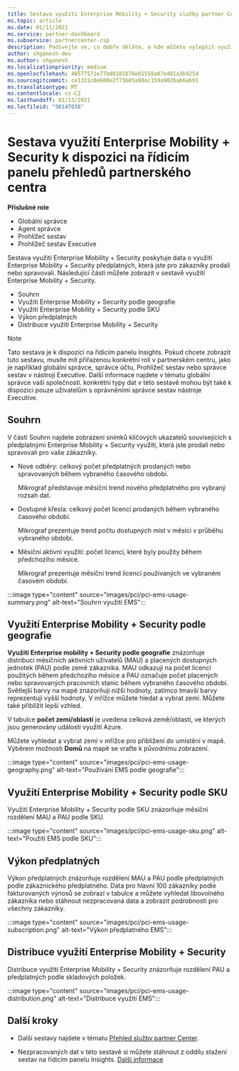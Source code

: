 ```yaml
---
title: Sestava využití Enterprise Mobility + Security služby partner Center Insights
ms.topic: article
ms.date: 01/11/2021
ms.service: partner-dashboard
ms.subservice: partnercenter-csp
description: Podívejte se, co dobře děláte, a kde můžete vylepšit využití Enterprise Mobility + Security předplatných, která pro vaše zákazníky prodáváte nebo spravujete.
author: shganesh-dev
ms.author: shganesh
ms.localizationpriority: medium
ms.openlocfilehash: 48577571e77bd0181b78e01558a07edd1a3b925d
ms.sourcegitcommit: ce1331c0e600e2f73b85a90ac159a9026ab6a691
ms.translationtype: MT
ms.contentlocale: cs-CZ
ms.lasthandoff: 01/13/2021
ms.locfileid: "98147038"
---
```

# <a name="enterprise-mobility--security-usage-report-available-from-the-partner-center-insights-dashboard"></a>Sestava využití Enterprise Mobility + Security k dispozici na řídicím panelu přehledů partnerského centra

**Příslušné role**
- Globální správce
- Agent správce
- Prohlížeč sestav
- Prohlížeč sestav Executive

Sestava využití Enterprise Mobility + Security poskytuje data o využití Enterprise Mobility + Security předplatných, která jste pro zákazníky prodali nebo spravovali. Následující části můžete zobrazit v sestavě využití Enterprise Mobility + Security.

- Souhrn
- Využití Enterprise Mobility + Security podle geografie
- Využití Enterprise Mobility + Security podle SKU
- Výkon předplatných
- Distribuce využití Enterprise Mobility + Security

 > [!NOTE]
 > Tato sestava je k dispozici na řídicím panelu Insights. Pokud chcete zobrazit tuto sestavu, musíte mít přiřazenou konkrétní roli v partnerském centru, jako je například globální správce, správce účtu, Prohlížeč sestav nebo správce sestav v nástroji Executive. Další informace najdete v tématu globální správce vaší společnosti. konkrétní typy dat v této sestavě mohou být také k dispozici pouze uživatelům s oprávněními správce sestav nástroje Executive.

## <a name="summary"></a>Souhrn

V části Souhrn najdete zobrazení snímků klíčových ukazatelů souvisejících s předplatnými Enterprise Mobility + Security využití, která jste prodali nebo spravovali pro vaše zákazníky. 

- Nové odběry: celkový počet předplatných prodaných nebo spravovaných během vybraného časového období.

   Mikrograf představuje měsíční trend nového předplatného pro vybraný rozsah dat.

- Dostupné křesla: celkový počet licencí prodaných během vybraného časového období.

   Mikrograf prezentuje trend počtu dostupných míst v měsíci v průběhu vybraného období.

- Měsíční aktivní využití: počet licencí, které byly použity během předchozího měsíce.

   Mikrograf prezentuje měsíční trend licencí používaných ve vybraném časovém období.

:::image type="content" source="images/pci/pci-ems-usage-summary.png" alt-text="Souhrn využití EMS":::

## <a name="enterprise-mobility--security-usage-by-geography"></a>Využití Enterprise Mobility + Security podle geografie

**Využití Enterprise mobility + Security podle geografie** znázorňuje distribuci měsíčních aktivních uživatelů (MAU) a placených dostupných jednotek (PAU) podle země zákazníka. MAU odkazují na počet licencí použitých během předchozího měsíce a PAU označuje počet placených nebo spravovaných pracovních stanic během vybraného časového období. Světlejší barvy na mapě znázorňují nižší hodnoty, zatímco tmavší barvy reprezentují vyšší hodnoty. V mřížce můžete hledat a vybrat zemi. Můžete také přiblížit lepší vzhled.

V tabulce **počet zemí/oblastí** je uvedena celková země/oblasti, ve kterých jsou generovány události využití Azure.

Můžete vyhledat a vybrat zemi v mřížce pro přiblížení do umístění v mapě. Výběrem možnosti **Domů** na mapě se vraťte k původnímu zobrazení.

:::image type="content" source="images/pci/pci-ems-usage-geography.png" alt-text="Používání EMS podle geografie":::

## <a name="enterprise-mobility--security-usage-by-sku"></a>Využití Enterprise Mobility + Security podle SKU

Využití Enterprise Mobility + Security podle SKU znázorňuje měsíční rozdělení MAU a PAU podle SKU.

:::image type="content" source="images/pci/pci-ems-usage-sku.png" alt-text="Použití EMS podle SKU":::

## <a name="subscriptions-performance"></a>Výkon předplatných

Výkon předplatných znázorňuje rozdělení MAU a PAU podle předplatných podle zákaznického předplatného. Data pro hlavní 100 zákazníky podle fakturovaných výnosů se zobrazí v tabulce a můžete vyhledat libovolného zákazníka nebo stáhnout nezpracovaná data a zobrazit podrobnosti pro všechny zákazníky.

:::image type="content" source="images/pci/pci-ems-usage-subscription.png" alt-text="Výkon předplatného EMS":::

## <a name="enterprise-mobility--security-usage-distribution"></a>Distribuce využití Enterprise Mobility + Security

Distribuce využití Enterprise Mobility + Security znázorňuje rozdělení PAU a předplatných podle skladových položek.

:::image type="content" source="images/pci/pci-ems-usage-distribution.png" alt-text="Distribuce využití EMS":::

## <a name="next-steps"></a>Další kroky

- Další sestavy najdete v tématu [Přehled služby partner Center](partner-center-insights.md).

- Nezpracovaných dat v této sestavě si můžete stáhnout z oddílu stažení sestav na řídicím panelu Insights. [Další informace](pci-download-reports.md) 
